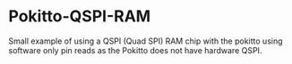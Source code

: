 # Pokitto-QSPI-RAM
Small example of using a QSPI (Quad SPI) RAM chip with the pokitto using software only pin reads as the Pokitto does not have hardware QSPI.
